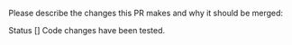 Please describe the changes this PR makes and why it should be merged:

Status
[] Code changes have been tested.